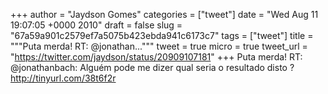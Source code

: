 
+++
author = "Jaydson Gomes"
categories = ["tweet"]
date = "Wed Aug 11 19:07:05 +0000 2010"
draft = false
slug = "67a59a901c2579ef7a5075b423ebda941c6173c7"
tags = ["tweet"]
title = """Puta merda! RT: @jonathan..."""
tweet = true
micro = true
tweet_url = "https://twitter.com/jaydson/status/20909107181"
+++
Puta merda! RT: @jonathanbach: Alguém pode me dizer qual seria o resultado disto ? http://tinyurl.com/38t6f2r
